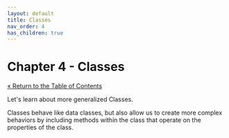 ```yaml
---
layout: default
title: Classes
nav_order: 4
has_children: true
---
```


# Chapter 4 - Classes

[&laquo; Return to the Table of Contents](../index.md)

Let's learn about more generalized Classes.  

Classes behave like data classes, but also allow us to create more complex behaviors by including methods within the class that operate on the properties of the class.